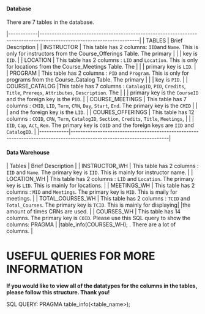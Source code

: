 #### Database ####

There are 7 tables in the database.


|------------|----------------------------------------------------------------------------------------------------------------------|
|   TABLES   |                                  Brief Description                                                                   |
| INSTRUCTOR | This table has 2 columns: `IID`and `Name`. This is only for instructors from the Course_Offerings Table. The primary |  |            | key is `IID`.                                                                                                        |
| LOCATION   | This table has 2 columns : `LID` and `Location`. This is only for locations from the Course_Meetings Table. The      |  |            | primary key is `LID`.                                                                                                |
| PROGRAM    | This table has 2 columns : `PID` and `Program`. This is only for programs from the Course_Catalog Table. The primary |  |            | key is `PID`.                                                                                                        |
| COURSE_CATALOG |This table has 7 columns : `CatalogID`, `PID`, `Credits`, `Title`, `Prereqs`, `Attributes`, `Description`. The    | |            | primary key is the `CourseID` and the foreign key is the `PID`.                                                      |
| COURSE_MEETINGS | This table has 7 columns : `CMID`, `LID`, `Term`, `CRN`, `Day`, `Start`, `End`. The primary key is the `CMID`   | |            | and the foreign key is the `LID`.                                                                                    |
| COURES_OFFERINGS | This table has 12 columns : `COID`, `CRN`, `Term`, `CatalogID`, `Section`, `Credits`, `Title`, `Meetings`,     |  |            | `IID`,  `Cap`, `Act`, `Rem`. The primary key is `COID` and the foreign keys are `IID` and `CatalogID`.               |
|------------|----------------------------------------------------------------------------------------------------------------------|


#### Data Warehouse ####

| Tables | Brief Description |
| INSTRUCTOR_WH | This table has 2 columns : `IID` and `Name`. The primary key is `IID`. This is mainly for instructor name. |
| LOCATION_WH | This table has 2 columns : `LID` and `Location`. The primary key is `LID`. This is mainly for locations. |
| MEETINGS_WH | This table has 2 columns : `MID` and `Meetings`. The primary key is `MID`. This is maily for meetings. |
| TOTAL_COURSES_WH | This table has 2 columns : `TCID` and `Total_Courses`. The primary key is `TCID`. This is mainly for displaying| |the amount of times CRNs are used. |
| COURSES_WH | This table has 14 columns. The primary key is `COID`. Please use this SQL query to show the columns: PRAGMA | |table_info(COURSES_WH); . There are a lot of columns. |



# USEFUL QUERIES FOR MORE INFORMATION #

**If you would like to view all of the datatypes for the columns in the tables, please follow this structure. Thank you!**

SQL QUERY:    PRAGMA table_info(<table_name>);

